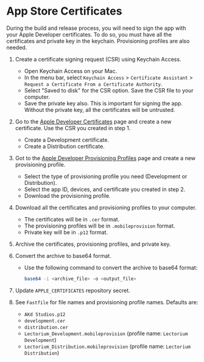 # App Store Certificates

During the build and release process, you will need to sign the app with your Apple Developer certificates. To do so, you must have all the certificates and private key in the keychain. Provisioning profiles are also needed.

1. Create a certificate signing request (CSR) using Keychain Access. 
   - Open Keychain Access on your Mac.
   - In the menu bar, select `Keychain Access` > `Certificate Assistant` > `Request a Certificate From a Certificate Authority`.
   - Select "Saved to disk" for the CSR option. Save the CSR file to your computer.
   - Save the private key also. This is important for signing the app. Without the private key, all the certificates will be untrusted.

2. Go to the [Apple Developer Certificates](https://developer.apple.com/account/resources/certificates/list) page and create a new certificate. Use the CSR you created in step 1. 
   - Create a Development certificate.
   - Create a Distribution certificate.

3. Got to the [Apple Developer Provisioning Profiles](https://developer.apple.com/account/resources/profiles/list) page and create a new provisioning profile. 
   - Select the type of provisioning profile you need (Development or Distribution).
   - Select the app ID, devices, and certificate you created in step 2.
   - Download the provisioning profile.

4. Download all the certificates and provisioning profiles to your computer. 
   - The certificates will be in `.cer` format.
   - The provisioning profiles will be in `.mobileprovision` format.
   - Private key will be in `.p12` format.

5. Archive the certificates, provisioning profiles, and private key.

6. Convert the archive to base64 format. 
   - Use the following command to convert the archive to base64 format:
     ```bash
     base64 -i <archive_file> -o <output_file>
     ```
7. Update `APPLE_CERTIFICATES` repository secret.

8. See `Fastfile` for file names and provisioning profile names. Defaults are:
    - `AKd Studios.p12`
    - `development.cer`
    - `distribution.cer`
    - `Lectorium_Development.mobileprovision`  (profile name: `Lectorium Development`)
    - `Lectorium_Distribution.mobileprovision` (profile name: `Lectorium Distribution`)
